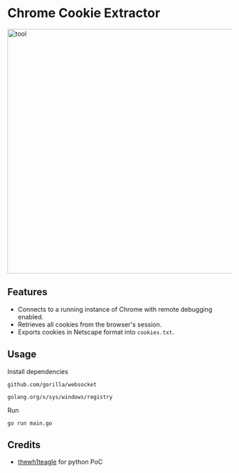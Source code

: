 # Chrome Cookie Extractor

 <img src="https://i.imgur.com/yvxmBDv.png" alt="tool" width="550"/>
 
## Features
- Connects to a running instance of Chrome with remote debugging enabled.
- Retrieves all cookies from the browser's session.
- Exports cookies in Netscape format into `cookies.txt`.
  
## Usage
Install dependencies
```console
github.com/gorilla/websocket
```
```console
golang.org/x/sys/windows/registry
```
Run
```console
go run main.go
```

## Credits
- [thewh1teagle](https://github.com/thewh1teagle) for python PoC
